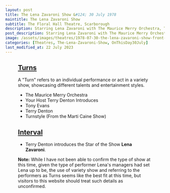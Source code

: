 ```yaml
---
layout: post
title: The Lena Zavaroni Show &#124; 30 July 1978
maintitle: The Lena Zavaroni Show
subtitle: The Floral Hall Theatre, Scarborough
description: Starring Lena Zavaroni with The Maurice Merry Orchestra, Tony Evans, Terry Denton and Turnstyle (From The Marti Caine Show).
post_description: Starring Lena Zavaroni with The Maurice Merry Orchestra, Tony Evans, Terry Denton and Turnstyle (From The Marti Caine Show).
image: /assets/images/theatres/1978-07-30-the-lena-zavaroni-show-front-of-programme.jpg
categories: [Theatres, The-Lena-Zavaroni-Show, OnThisDay30July]
last_modified_at: 22 July 2023
---
```


<figure class="fig3">
<div class="CardLayout">
<div class="CardItem">
<h2 id="infobox1" class="infobox"><a href="#infobox1">Turns</a></h2>
<div class="CardItem split">
<p>A "Turn" refers to an individual performance or act in a variety show, showcasing different talents and entertainment styles.</p>
<ul>
<li>The Maurice Merry Orchestra</li>
<li>Your Host Terry Denton Introduces</li>
<li>Tony Evans</li>
<li>Terry Denton</li>
<li>Turnstyle (From the Marti Caine Show)</li></ul>
<h2 id="infobox2" class="infobox"><a href="#infobox2">Interval</a></h2>
<ul>
<li>Terry Denton introduces the Star of the Show <strong>Lena Zavaroni</strong>.</li>
</ul>
<p><strong>Note:</strong> While I have not been able to confirm the type of show at this time, given the type of performer Lena's managers had set Lena up to be, the use of variety show and referring to the performers as Turns seems like the best fit at this time, but visitors to this website should treat such details as unconfirmed.</p>
</div></div></div>
</figure>
